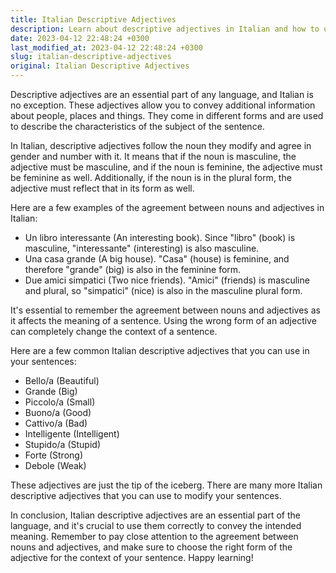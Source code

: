 ```yaml
---
title: Italian Descriptive Adjectives
description: Learn about descriptive adjectives in Italian and how to use them correctly in your sentences.
date: 2023-04-12 22:48:24 +0300
last_modified_at: 2023-04-12 22:48:24 +0300
slug: italian-descriptive-adjectives
original: Italian Descriptive Adjectives
---
```

Descriptive adjectives are an essential part of any language, and Italian is no exception. These adjectives allow you to convey additional information about people, places and things. They come in different forms and are used to describe the characteristics of the subject of the sentence.

In Italian, descriptive adjectives follow the noun they modify and agree in gender and number with it. It means that if the noun is masculine, the adjective must be masculine, and if the noun is feminine, the adjective must be feminine as well. Additionally, if the noun is in the plural form, the adjective must reflect that in its form as well.

Here are a few examples of the agreement between nouns and adjectives in Italian:

- Un libro interessante (An interesting book). Since "libro" (book) is masculine, "interessante" (interesting) is also masculine.
- Una casa grande (A big house). "Casa" (house) is feminine, and therefore "grande" (big) is also in the feminine form.
- Due amici simpatici (Two nice friends). "Amici" (friends) is masculine and plural, so "simpatici" (nice) is also in the masculine plural form.

It's essential to remember the agreement between nouns and adjectives as it affects the meaning of a sentence. Using the wrong form of an adjective can completely change the context of a sentence.

Here are a few common Italian descriptive adjectives that you can use in your sentences:

- Bello/a (Beautiful)
- Grande (Big)
- Piccolo/a (Small)
- Buono/a (Good)
- Cattivo/a (Bad)
- Intelligente (Intelligent)
- Stupido/a (Stupid)
- Forte (Strong)
- Debole (Weak)

These adjectives are just the tip of the iceberg. There are many more Italian descriptive adjectives that you can use to modify your sentences.

In conclusion, Italian descriptive adjectives are an essential part of the language, and it's crucial to use them correctly to convey the intended meaning. Remember to pay close attention to the agreement between nouns and adjectives, and make sure to choose the right form of the adjective for the context of your sentence. Happy learning!